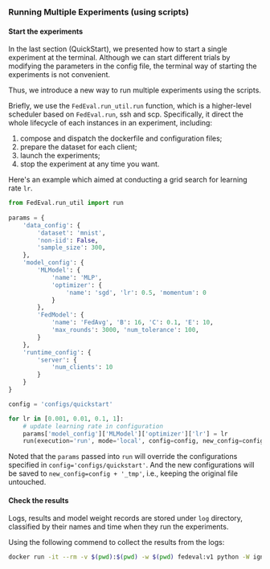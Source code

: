 ### Running Multiple Experiments (using scripts)

#### Start the experiments

In the last section (QuickStart), we presented how to start a single experiment at the terminal. Although we can start different trials by modifying the parameters in the config file, the terminal way of starting the experiments is not convenient. 

Thus, we introduce a new way to run multiple experiments using the scripts.

Briefly, we use the `FedEval.run_util.run` function, which is a higher-level scheduler based on `FedEval.run`, ssh and scp. Specifically, it direct the whole lifecycle of each instances in an experiment, including:

1. compose and dispatch the dockerfile and configuration files;
1. prepare the dataset for each client;
1. launch the experiments;
1. stop the experiment at any time you want.

Here's an example which aimed at conducting a grid search for learning rate `lr`.

```python
from FedEval.run_util import run
  
params = {
    'data_config': {
        'dataset': 'mnist',
        'non-iid': False,
        'sample_size': 300,
    },
    'model_config': {
        'MLModel': {
            'name': 'MLP',
            'optimizer': {
                'name': 'sgd', 'lr': 0.5, 'momentum': 0
            }
        },
        'FedModel': {
            'name': 'FedAvg', 'B': 16, 'C': 0.1, 'E': 10,
            'max_rounds': 3000, 'num_tolerance': 100,
        }
    },
    'runtime_config': {
        'server': {
            'num_clients': 10
        }
    }
}

config = 'configs/quickstart'

for lr in [0.001, 0.01, 0.1, 1]:
    # update learning rate in configuration
    params['model_config']['MLModel']['optimizer']['lr'] = lr
    run(execution='run', mode='local', config=config, new_config=config + '_tmp', **params)
```

Noted that the `params` passed into `run`  will override the configurations specified in `config='configs/quickstart'`. And the new configurations will be saved to `new_config=config + '_tmp'`, i.e., keeping the original file untouched.

#### Check the results

Logs, results and model weight records are stored under `log` directory, classified by their names and time when they run the experiments.

Using the following commend to collect the results from the logs:

```bash
docker run -it --rm -v $(pwd):$(pwd) -w $(pwd) fedeval:v1 python -W ignore -m FedEval.run_util -e log -p log/quickstart/Server
```

